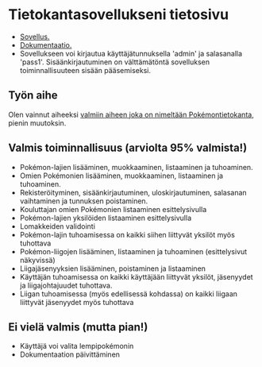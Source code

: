# Tietokantasovellukseni tietosivu
* [Sovellus.](http://tjkarkka.users.cs.helsinki.fi/tsoha)
* [Dokumentaatio.](https://github.com/Zeick/Tsoha-Bootstrap/tree/master/doc/dokumentaatio.pdf)
* Sovellukseen voi kirjautua käyttäjätunnuksella 'admin' ja salasanalla 'pass1'. Sisäänkirjautuminen on välttämätöntä sovelluksen toiminnallisuuteen sisään pääsemiseksi.

## Työn aihe

Olen vainnut aiheeksi [valmiin aiheen joka on nimeltään Pokémontietokanta](http://advancedkittenry.github.io/suunnittelu_ja_tyoymparisto/aiheet/Pokemon-kanta.html), pienin muutoksin.

## Valmis toiminnallisuus (arviolta 95% valmista!)
* Pokémon-lajien lisääminen, muokkaaminen, listaaminen ja tuhoaminen.
* Omien Pokémonien lisääminen, muokkaaminen, listaaminen ja tuhoaminen.
* Rekisteröityminen, sisäänkirjautuminen, uloskirjautuminen, salasanan vaihtaminen ja tunnuksen poistaminen.
* Kouluttajan omien Pokémonien listaaminen esittelysivulla
* Pokémon-lajien yksilöiden listaaminen esittelysivulla
* Lomakkeiden validointi
* Pokémon-lajin tuhoamisessa on kaikki siihen liittyvät yksilöt myös tuhottava
* Pokémon-liigojen lisääminen, listaaminen ja tuhoaminen (esittelysivut näkyvissä)
* Liigajäsenyyksien lisääminen, poistaminen ja listaaminen
* Käyttäjän tuhoamisessa on kaikki käyttäjään liittyvät yksilöt, jäsenyydet ja liigajohtajuudet tuhottava.
* Liigan tuhoamisessa (myös edellisessä kohdassa) on kaikki liigaan liittyvät jäsenyydet myös tuhottava

## Ei vielä valmis (mutta pian!)
* Käyttäjä voi valita lempipokémonin
* Dokumentaation päivittäminen
